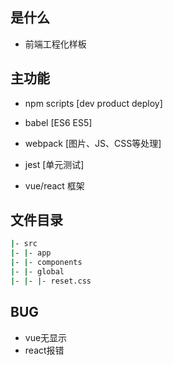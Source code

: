 ## 是什么

  - 前端工程化样板

## 主功能

  - npm scripts [dev product deploy]

  - babel [ES6 ES5]

  - webpack [图片、JS、CSS等处理]

  - jest [单元测试]

  - vue/react 框架

## 文件目录


```bash
|- src
|- |- app
|- |- components
|- |- global
|- |- |- reset.css
```

## BUG

  - vue无显示
  - react报错
